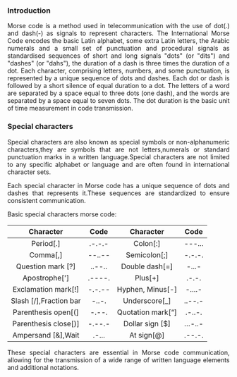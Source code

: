 ### Introduction
<p style="text-align: justify;">Morse code is a method used in telecommunication with the use of dot(.) and dash(-) as signals to represent characters. The International Morse Code encodes the basic Latin alphabet, some extra Latin letters, the Arabic numerals and a small set of punctuation and procedural signals as standardised sequences of short and long signals "dots" (or "dits") and "dashes" (or "dahs"), the duration of a dash is three times the duration of a dot. Each character, comprising letters, numbers, and some punctuation, is represented by a unique sequence of dots and dashes. Each dot or dash is followed by a short silence of equal duration to a dot. The letters of a word are separated by a space equal to three dots (one dash), and the words are separated by a space equal to seven dots. The dot duration is the basic unit of time measurement in code transmission.
</p>

### Special characters 
<p style="text-align: justify;">Special characters are also known as special symbols or non-alphanumeric characters,they are symbols that are not letters,numerals or standard punctuation marks in a written language.Special characters are not limited to any specific alphabet or language and are often found in international character sets.</p>
<p style="text-align: justify;">Each special character in Morse code has a unique sequence of dots and dashes that represents it.These sequences are standardized to ensure consistent communication. </p> 

Basic special characters morse code:  

| Character                | Code          | Character             | Code       |
|   :---:                  |     :---:     |     :---:             |   :---:    |
| Period[.]                |     .-.-.-    |   Colon[:]            |    ---...  |
| Comma[,]                 |    --..--     |   Semicolon[;]        |    -.-.-.  |
| Question mark [?]        |     ..--..    |     Double dash[=]    |    -...-   |
| Apostrophe[']            |     .----.    |    Plus[+]            |    .-.-.   |
| Exclamation mark[!]      |     -.-.--    |    Hyphen, Minus[-]   |    -....-  |
| Slash [/],Fraction bar   |     -..-.     |     Underscore[_]     |    ..--.-  |
| Parenthesis open[(]      |    -.--.      |    Quotation mark[“]  |    .-..-.  |
| Parenthesis close[)]     |    -.--.-     |    Dollar sign [$]    |    …-..-   |
| Ampersand [&],Wait       |     .-...     |    At sign[@]         |    .--.-.  |


<p style="text-align: justify;">These special characters are essential in Morse code communication, allowing for the transmission of a wide range of written language elements and additional notations.</p>

